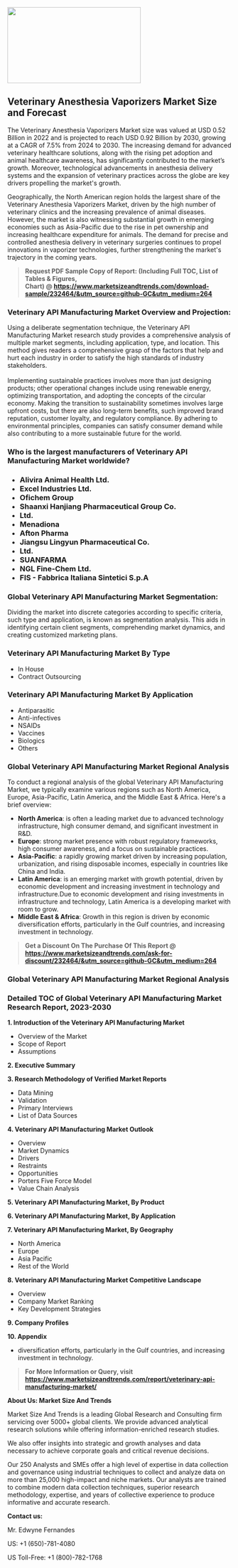 <p><img class="alignnone size-medium wp-image-20088" src="https://ffe5etoiles.com/wp-content/uploads/2024/12/MST1-300x171.png" alt="" width="300" height="171" /></p><h2>Veterinary Anesthesia Vaporizers Market Size and Forecast</h2><p>The Veterinary Anesthesia Vaporizers Market size was valued at USD 0.52 Billion in 2022 and is projected to reach USD 0.92 Billion by 2030, growing at a CAGR of 7.5% from 2024 to 2030. The increasing demand for advanced veterinary healthcare solutions, along with the rising pet adoption and animal healthcare awareness, has significantly contributed to the market’s growth. Moreover, technological advancements in anesthesia delivery systems and the expansion of veterinary practices across the globe are key drivers propelling the market's growth.</p><p>Geographically, the North American region holds the largest share of the Veterinary Anesthesia Vaporizers Market, driven by the high number of veterinary clinics and the increasing prevalence of animal diseases. However, the market is also witnessing substantial growth in emerging economies such as Asia-Pacific due to the rise in pet ownership and increasing healthcare expenditure for animals. The demand for precise and controlled anesthesia delivery in veterinary surgeries continues to propel innovations in vaporizer technologies, further strengthening the market's trajectory in the coming years.</p></p><blockquote id="" class=""><strong>Request PDF Sample Copy of Report: (Including Full TOC, List of Tables &amp; Figures, Chart)&nbsp;@&nbsp;<strong><a href="https://www.marketsizeandtrends.com/download-sample/232464/&utm_source=github-GC&utm_medium=264" target="_blank">https://www.marketsizeandtrends.com/download-sample/232464/&utm_source=github-GC&utm_medium=264</a></strong></strong></blockquote><h3 id="" class="">Veterinary API Manufacturing Market&nbsp;Overview and Projection:</h3><p id="" class="">Using a deliberate segmentation technique, the Veterinary API Manufacturing Market research study provides a comprehensive analysis of multiple market segments, including application, type, and location. This method gives readers a comprehensive grasp of the factors that help and hurt each industry in order to satisfy the high standards of industry stakeholders. <br /> <br />Implementing sustainable practices involves more than just designing products; other operational changes include using renewable energy, optimizing transportation, and adopting the concepts of the circular economy. Making the transition to sustainability sometimes involves large upfront costs, but there are also long-term benefits, such improved brand reputation, customer loyalty, and regulatory compliance. By adhering to environmental principles, companies can satisfy consumer demand while also contributing to a more sustainable future for the world.</p><h3 id="" class="">Who is the largest manufacturers of&nbsp;Veterinary API Manufacturing Market worldwide?</h3><h3 class=""><p><ul><li>Alivira Animal Health Ltd. </li><li> Excel Industries Ltd. </li><li> Ofichem Group </li><li> Shaanxi Hanjiang Pharmaceutical Group Co. </li><li> Ltd. </li><li> Menadiona </li><li> Afton Pharma </li><li> Jiangsu Lingyun Pharmaceutical Co. </li><li> Ltd. </li><li> SUANFARMA </li><li> NGL Fine-Chem Ltd. </li><li> FIS - Fabbrica Italiana Sintetici S.p.A</li></ul></p></h3><h3 id="" class="">Global&nbsp;Veterinary API Manufacturing Market Segmentation:</h3><p id="" class="">Dividing the market into discrete categories according to specific criteria, such type and application, is known as segmentation analysis. This aids in identifying certain client segments, comprehending market dynamics, and creating customized marketing plans.</p><h3 id="" class="">Veterinary API Manufacturing Market&nbsp;By Type</h3><p><p><ul><li>In House</li><li> Contract Outsourcing</p></li></ul></p></p><h3 id="" class="">Veterinary API Manufacturing Market&nbsp;By Application</h3><p class=""><p><ul><li>Antiparasitic</li><li> Anti-infectives</li><li> NSAIDs</li><li> Vaccines</li><li> Biologics</li><li> Others</li></ul></p></p><h3 id="" class="">Global Veterinary API Manufacturing Market Regional Analysis</h3><p id="" class="">To conduct a regional analysis of the global Veterinary API Manufacturing Market, we typically examine various regions such as North America, Europe, Asia-Pacific, Latin America, and the Middle East &amp; Africa. Here's a brief overview:</p><ul><li><strong>North America</strong>: is often a leading market due to advanced technology infrastructure, high consumer demand, and significant investment in R&amp;D.</li><li><strong>Europe</strong>: strong market presence with robust regulatory frameworks, high consumer awareness, and a focus on sustainable practices.</li><li><strong>Asia-Pacific</strong>: a rapidly growing market driven by increasing population, urbanization, and rising disposable incomes, especially in countries like China and India.</li><li><strong>Latin America</strong>: is an emerging market with growth potential, driven by economic development and increasing investment in technology and infrastructure.Due to economic development and rising investments in infrastructure and technology, Latin America is a developing market with room to grow.</li><li><strong>Middle East &amp; Africa</strong>: Growth in this region is driven by economic diversification efforts, particularly in the Gulf countries, and increasing investment in technology.</li></ul><blockquote id="" class=""><strong>Get a Discount On The Purchase Of This Report @ <strong><a href="https://www.marketsizeandtrends.com/ask-for-discount/232464/&utm_source=github-GC&utm_medium=264" target="_blank">https://www.marketsizeandtrends.com/ask-for-discount/232464/&utm_source=github-GC&utm_medium=264</a></strong></strong></blockquote><h3 id="" class="">Global Veterinary API Manufacturing Market Regional Analysis</h3><h3 id="" class="">Detailed TOC of Global Veterinary API Manufacturing Market Research Report, 2023-2030</h3><p id="" class=""><strong>1. Introduction of the Veterinary API Manufacturing Market</strong></p><ul><li>Overview of the Market</li><li>Scope of Report</li><li>Assumptions</li></ul><p id="" class=""><strong>2. Executive Summary</strong></p><p id="" class=""><strong>3. Research Methodology of Verified Market Reports</strong></p><ul><li>Data Mining</li><li>Validation</li><li>Primary Interviews</li><li>List of Data Sources</li></ul><p id="" class=""><strong>4. Veterinary API Manufacturing Market Outlook</strong></p><ul><li>Overview</li><li>Market Dynamics</li><li>Drivers</li><li>Restraints</li><li>Opportunities</li><li>Porters Five Force Model</li><li>Value Chain Analysis</li></ul><p id="" class=""><strong>5. Veterinary API Manufacturing Market, By Product</strong></p><p id="" class=""><strong>6. Veterinary API Manufacturing Market, By Application</strong></p><p id="" class=""><strong>7. Veterinary API Manufacturing Market, By Geography</strong></p><ul><li>North America</li><li>Europe</li><li>Asia Pacific</li><li>Rest of the World</li></ul><p id="" class=""><strong>8. Veterinary API Manufacturing Market Competitive Landscape</strong></p><ul><li>Overview</li><li>Company Market Ranking</li><li>Key Development Strategies</li></ul><p id="" class=""><strong>9. Company Profiles</strong></p><p id="" class=""><strong>10. Appendix</strong></p><ul><li>diversification efforts, particularly in the Gulf countries, and increasing investment in technology.</li></ul><blockquote id="" class=""><strong>For More Information or Query, visit <strong><strong><a href="https://www.marketsizeandtrends.com/report/veterinary-api-manufacturing-market/" target="_blank">https://www.marketsizeandtrends.com/report/veterinary-api-manufacturing-market/</a></strong></strong></strong></blockquote><p id="" class=""><strong>About Us: Market Size And Trends</strong></p><p id="" class="">Market Size And Trends is a leading Global Research and Consulting firm servicing over 5000+ global clients. We provide advanced analytical research solutions while offering information-enriched research studies.</p><p id="" class="">We also offer insights into strategic and growth analyses and data necessary to achieve corporate goals and critical revenue decisions.</p><p id="" class="">Our 250 Analysts and SMEs offer a high level of expertise in data collection and governance using industrial techniques to collect and analyze data on more than 25,000 high-impact and niche markets. Our analysts are trained to combine modern data collection techniques, superior research methodology, expertise, and years of collective experience to produce informative and accurate research.</p><p id="" class=""><strong>Contact us:</strong></p><p id="" class="">Mr. Edwyne Fernandes</p><p id="" class="">US: +1 (650)-781-4080</p><p id="" class="">US Toll-Free: +1 (800)-782-1768</p>
